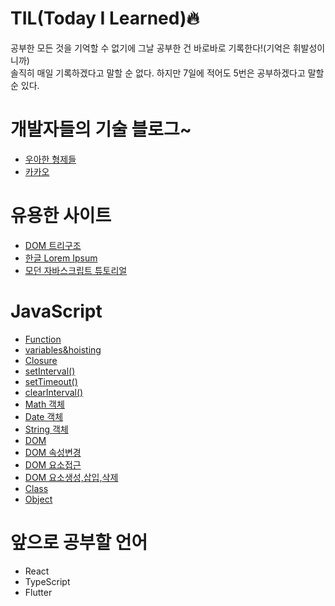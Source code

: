 # TIL(Today I Learned)🔥   
공부한 모든 것을 기억할 수 없기에 그날 공부한 건 바로바로 기록한다!(기억은 휘발성이니까)   
솔직히 매일 기록하겠다고 말할 순 없다. 하지만 7일에 적어도 5번은 공부하겠다고 말할 순 있다.   


# 개발자들의 기술 블로그~
- [우아한 형제들](https://techblog.woowahan.com/)
- [카카오](https://tech.kakao.com/tag/frontend/)

# 유용한 사이트
- [DOM 트리구조](https://software.hixie.ch/utilities/js/live-dom-viewer/)
- [한글 Lorem Ipsum](http://guny.kr/stuff/klorem/)
- [모던 자바스크립트 튜토리얼](https://ko.javascript.info/)


# JavaScript
- [Function](https://github.com/Yejin-J/TIL/blob/main/JavaScript/function.md)
- [variables&hoisting](https://github.com/Yejin-J/TIL/blob/main/JavaScript/variables&hoisting.md)
- [Closure](https://github.com/Yejin-J/TIL/blob/main/JavaScript/Closure.md)
- [setInterval()](https://github.com/Yejin-J/TIL/blob/main/JavaScript/func_setInterval().md)
- [setTimeout()](https://github.com/Yejin-J/TIL/blob/main/JavaScript/func_setTimeout().md)
- [clearInterval()](https://github.com/Yejin-J/TIL/blob/main/JavaScript/func_clearInterval().md)
- [Math 객체](https://github.com/Yejin-J/TIL/blob/main/JavaScript/func_Math.md)
- [Date 객체](https://github.com/Yejin-J/TIL/blob/main/JavaScript/Object_Date.md)
- [String 객체](https://github.com/Yejin-J/TIL/blob/main/JavaScript/Object_String.md)
- [DOM](https://github.com/Yejin-J/TIL/blob/main/JavaScript/DOM.md)
- [DOM 속성변경](https://github.com/Yejin-J/TIL/blob/main/JavaScript/DOM_%EC%86%8D%EC%84%B1%EB%B3%80%EA%B2%BD.md)
- [DOM 요소접근](https://github.com/Yejin-J/TIL/blob/main/JavaScript/DOM_%EC%9A%94%EC%86%8C%EC%A0%91%EA%B7%BC.md)
- [DOM 요소생성,삽입,삭제](https://github.com/Yejin-J/TIL/blob/main/JavaScript/DOM_%EC%9A%94%EC%86%8C%EC%83%9D%EC%84%B1%2C%EC%82%BD%EC%9E%85%2C%EC%82%AD%EC%A0%9C.md)
- [Class](https://github.com/Yejin-J/TIL/blob/main/JavaScript/Class.md)
- [Object](https://github.com/Yejin-J/TIL/blob/main/JavaScript/Object.md)

# 앞으로 공부할 언어
- React
- TypeScript
- Flutter
